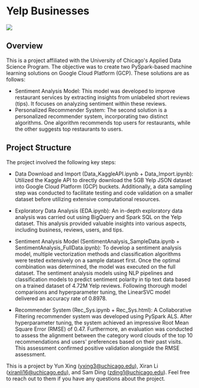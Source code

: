 # Yelp Businesses 

![](Pres_first_page.png)

## Overview
This is a project affiliated with the University of Chicago's Applied Data Science Program. The objective was to create two PySpark-based machine learning solutions on Google Cloud Platform (GCP). These solutions are as follows:

- Sentiment Analysis Model: This model was developed to improve restaurant services by extracting insights from unlabeled short reviews (tips). It focuses on analyzing sentiment within these reviews.
- Personalized Recommender System: The second solution is a personalized recommender system, incorporating two distinct algorithms. One algorithm recommends top users for restaurants, while the other suggests top restaurants to users.

## Project Structure
The project involved the following key steps:

- Data Download and Import (Data_KaggleAPI.ipynb + Data_Import.ipynb): Utilized the Kaggle API to directly download the 5GB Yelp JSON dataset into Google Cloud Platform (GCP) buckets. Additionally, a data sampling step was conducted to facilitate testing and code validation on a smaller dataset before utilizing extensive computational resources.

- Exploratory Data Analysis (EDA.ipynb): An in-depth exploratory data analysis was carried out using BigQuery and Spark SQL on the Yelp dataset. This analysis provided valuable insights into various aspects, including business, reviews, users, and tips.

- Sentiment Analysis Model (SentimentAnalysis_SampleData.ipynb + SentimentAnalysis_FullData.ipynb): To develop a sentiment analysis model, multiple vectorization methods and classification algorithms were tested extensively on a sample dataset first. Once the optimal combination was determined, the model was executed on the full dataset. The sentiment analysis models using NLP pipelines and classification models to predict sentiment polarity in tip text data based on a trained dataset of 4.72M Yelp reviews. Following thorough model comparisons and hyperparameter tuning, the LinearSVC model delivered an accuracy rate of 0.8978.

- Recommender System (Rec_Sys.ipynb + Rec_Sys.html): A Collaborative Filtering recommender system was developed using PySpark ALS. After hyperparameter tuning, the system achieved an impressive Root Mean Square Error (RMSE) of 0.47. Furthermore, an evaluation was conducted to assess the alignment between the category word clouds of the top 10 recommendations and users' preferences based on their past visits. This assessment confirmed positive validation alongside the RMSE assessment.

This is a project by Yun Xing ([yxing3@uchicago.edu](mailto:yxing3@uchicago.edu)), Xiran Li ([xiranli16@uchicago.edu](mailto:xiranli16@uchicago.edu)), and Sam Ding ([zding1@uchicago.edu](mailto:zding1@uchicago.edu)). 
Feel free to reach out to them if you have any questions about the project.
